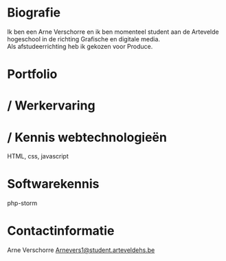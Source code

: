 Biografie
=========
Ik ben een Arne Verschorre en ik ben momenteel student aan de Artevelde hogeschool in de richting Grafische en digitale media.<br/>
Als afstudeerrichting heb ik gekozen voor Produce. 

Portfolio
=========
/
Werkervaring
============
/
Kennis webtechnologieën
=======================
HTML, css, javascript

Softwarekennis
==============
php-storm

Contactinformatie
=================
Arne Verschorre
Arnevers1@student.arteveldehs.be